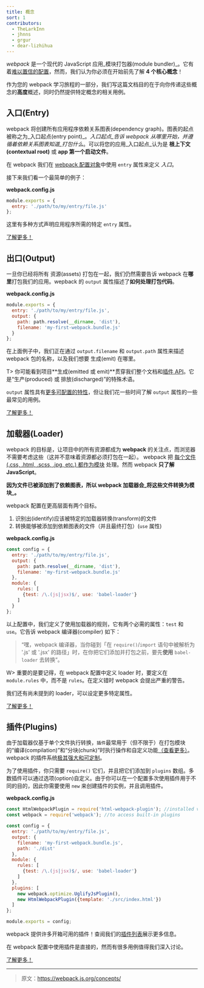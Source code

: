 ```yaml
---
title: 概念
sort: 1
contributors:
  - TheLarkInn
  - jhnns
  - grgur
  - dear-lizhihua
---
```


*webpack* 是一个现代的 JavaScript 应用_模块打包器(module bundler)_。它有着[难以置信的配置](/configuration)，然而，我们认为你必须在开始前先了解 **4 个核心概念**！

作为您的 webpack 学习旅程的一部分，我们写这篇文档目的在于向你传递这些概念的**高度**概述，同时仍然提供特定概念的相关用例。

## 入口(Entry)

webpack 将创建所有应用程序依赖关系图表(dependency graph)。图表的起点被称之为_入口起点(entry point)_。_入口起点_告诉 webpack _从哪里开始_，并遵循着依赖关系图表知道_打包什么_。可以将您的应用_入口起点_认为是 **根上下文(contextual root)** 或 **app 第一个启动文件**。

在 webpack 我们在 [webpack 配置对象](/configuration)中使用 `entry` 属性来定义 _入口_。

接下来我们看一个最简单的例子：

**webpack.config.js**

```javascript
module.exports = {
  entry: './path/to/my/entry/file.js'
};
```

这里有多种方式声明应用程序所需的特定 `entry` 属性。

[了解更多！](/concepts/entry-points)

## 出口(Output)

一旦你已经将所有 资源(assets) 打包在一起，我们仍然需要告诉 webpack 在**哪里**打包我们的应用。wepback 的 `output` 属性描述了**如何处理打包代码**。

**webpack.config.js**

```javascript
module.exports = {
  entry: './path/to/my/entry/file.js',
  output: {
    path: path.resolve(__dirname, 'dist'),
    filename: 'my-first-webpack.bundle.js'
  }
};
```

在上面例子中，我们正在通过 `output.filename` 和 `output.path` 属性来描述 webpack 包的名称，以及我们想要 生成(emit) 在哪里。

T> 你可能看到项目**生成(emitted 或 emit)**贯穿我们整个文档和[插件 API](/api/plugins)。它是“生产(produced) 或 排放(discharged)”的特殊术语。

 `output` 属性具有[更多可配置的特性](/configuration)，但让我们花一些时间了解 `output` 属性的一些最常见的用例。

[了解更多！](/concepts/output)


## 加载器(Loader)

webpack 的目标是，让项目中的所有资源都成为 **webpack** 的关注点，而浏览器不需要考虑这些（这并不意味着资源都必须打包在一起）。 webpack 把 [每个文件(.css, .html, .scss, .jpg, etc.) 都作为模块](/concepts/modules) 处理。然而 webpack **只了解 JavaScript**。

**因为文件已被添加到了依赖图表，所以 webpack 加载器会_将这些文件转换为模块_。**

webpack 配置在更高层面有两个目标。

1. 识别出(identify)应该被特定的加载器转换(transform)的文件
2. 转换能够被添加到依赖图表的文件（并且最终打包）(`use` 属性)

**webpack.config.js**

```javascript
const config = {
  entry: './path/to/my/entry/file.js',
  output: {
    path: path.resolve(__dirname, 'dist'),
    filename: 'my-first-webpack.bundle.js'
  },
  module: {
    rules: [
      {test: /\.(js|jsx)$/, use: 'babel-loader'}
    ]
  }
};
```

以上配置中，我们定义了使用加载器的规则，它有两个必需的属性：`test` 和 `use`。它告诉 webpack 编译器(compiler) 如下：

> “嘿，webpack 编译器，当你碰到「在 `require()`/`import` 语句中被解析为 '.js' 或 '.jsx' 的路径」时，在你把它们添加并打包之前，要先**使用** `babel-loader` 去转换”。

W> 重要的是要记得，在 webpack 配置中定义 loader 时，要定义在 `module.rules` 中，而不是 `rules`。在定义错时 webpack 会提出严重的警告。

我们还有尚未提到的 loader，可以设定更多特定属性。

[了解更多！](/concepts/loaders)

## 插件(Plugins)

由于加载器仅基于单个文件执行转换，`插件`最常用于（但不限于）在打包模块的“编译(compilation)”和“分块(chunk)”时执行操作和自定义功能[（查看更多）](/concepts/plugins)。webpack 的插件系统[极其强大和可定制](/api/plugins)。

为了使用插件，你只需要 `require()` 它们，并且把它们添加到 `plugins` 数组。多数插件可以通过选项(option)自定义。由于你可以在一个配置多次使用插件用于不同的目的，因此你需要使用 `new` 来创建插件的实例，并且调用插件。

**webpack.config.js**

```javascript
const HtmlWebpackPlugin = require('html-webpack-plugin'); //installed via npm
const webpack = require('webpack'); //to access built-in plugins

const config = {
  entry: './path/to/my/entry/file.js',
  output: {
    filename: 'my-first-webpack.bundle.js',
    path: './dist'
  },
  module: {
    rules: [
      {test: /\.(js|jsx)$/, use: 'babel-loader'}
    ]
  },
  plugins: [
    new webpack.optimize.UglifyJsPlugin(),
    new HtmlWebpackPlugin({template: './src/index.html'})
  ]
};

module.exports = config;
```

webpack 提供许多开箱可用的插件！查阅我们的[插件列表](/plugins)展示更多信息。

在 webpack 配置中使用插件是直接的，然而有很多用例值得我们深入讨论。

[了解更多！](/concepts/plugins)

***

> 原文：https://webpack.js.org/concepts/